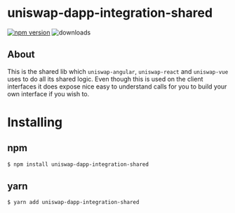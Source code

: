 # uniswap-dapp-integration-shared

[![npm version](https://badge.fury.io/js/uniswap-dapp-integration-shared.svg)](https://badge.fury.io/js/uniswap-dapp-integration-shared)
![downloads](https://img.shields.io/npm/dw/uniswap-dapp-integration-shared)

## About

This is the shared lib which `uniswap-angular`, `uniswap-react` and `uniswap-vue` uses to do all its shared logic. Even though this is used on the client interfaces it does expose nice easy to understand calls for you to build your own interface if you wish to.

# Installing

## npm

```bash
$ npm install uniswap-dapp-integration-shared
```

## yarn

```bash
$ yarn add uniswap-dapp-integration-shared
```
